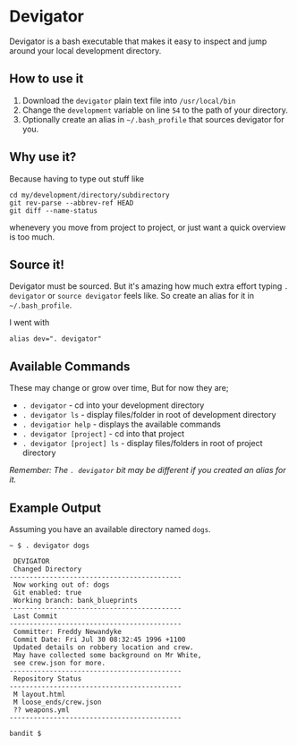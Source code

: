 # Devigator
Devigator is a bash executable that makes it easy to inspect and jump around your local development directory.

## How to use it
1. Download the `devigator` plain text file into `/usr/local/bin`
2. Change the `development` variable on line `54` to the path of your directory.
3. Optionally create an alias in `~/.bash_profile` that sources devigator for you. 

## Why use it?
Because having to type out stuff like 
```
cd my/development/directory/subdirectory
git rev-parse --abbrev-ref HEAD
git diff --name-status
```
whenevery you move from project to project, or just want a quick overview is too much.



## Source it!
Devigator must be sourced. But it's amazing how much extra effort typing `. devigator` or `source devigator` feels like. So create an alias for it in `~/.bash_profile`.

I went with
```
alias dev=". devigator"
```

## Available Commands
These may change or grow over time, But for now they are;

* `. devigator` - cd into your development directory
* `. devigator ls` - display files/folder in root of development directory
* `. devigatior help` - displays the available commands
* `. devigator [project]` - cd into that project
* `. devigator [project] ls` - display files/folders in root of project directory

_Remember: The `. devigator` bit may be different if you created an alias for it._

## Example Output
Assuming you have an available directory named `dogs`.

```
~ $ . devigator dogs

 DEVIGATOR
 Changed Directory 
-------------------------------------------
 Now working out of: dogs 
 Git enabled: true
 Working branch: bank_blueprints
-------------------------------------------
 Last Commit                           
-------------------------------------------
 Committer: Freddy Newandyke
 Commit Date: Fri Jul 30 08:32:45 1996 +1100
 Updated details on robbery location and crew.
 May have collected some background on Mr White,
 see crew.json for more.
-------------------------------------------
 Repository Status                           
-------------------------------------------
 M layout.html
 M loose_ends/crew.json
 ?? weapons.yml
-------------------------------------------

bandit $
```


